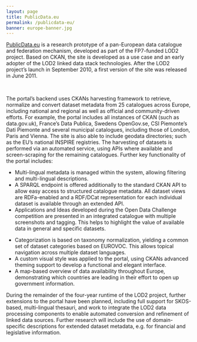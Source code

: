 ```yaml
---
layout: page
title: PublicData.eu
permalink: /publicdata-eu/
banner: europe-banner.jpg
---
```


<a href="http://publicdata.eu/" title="Go to publicdata.eu">PublicData.eu</a> is a research prototype of a pan-European data catalogue and federation mechanism, developed as part of the FP7-funded LOD2 project. Based on CKAN, the site is developed as a use case and an early adopter of the LOD2 linked data stack technologies. After the LOD2 project’s launch in September 2010, a first version of the site was released in June 2011.

<div class="screenshots" title="Screenshots of publicdata.eu">
  <img src="http://ckan.org/files/2011/10/Screen-Shot-2011-10-24-at-17.24.17.png" alt="" class="screenshot" />
  <img src="http://ckan.org/files/2011/10/Screen-Shot-2011-10-24-at-17.25.16.png" alt="" class="screenshot" />
  <img src="http://ckan.org/files/2011/10/Screen-Shot-2011-10-24-at-17.25.16.png" alt="" class="screenshot" />
</div>

The portal’s backend uses CKANs harvesting framework to retrieve, normalize and convert dataset metadata from 25 catalogues across Europe, including national and regional as well as official and community-driven efforts. For example, the portal includes all instances of CKAN (such as data.gov.uk), France’s Data Publica, Swedens OpenGov.se, CSI Piemonte’s Dati Piemonte and several municipal catalogues, including those of London, Paris and Vienna. The site is also able to include geodata directories; such as the EU’s national INSPIRE registries. The harvesting of datasets is performed via an automated service, using APIs where available and screen-scraping for the remaining catalogues. Further key functionality of the portal includes:
<ul>
	<li>Multi-lingual metadata is managed within the system, allowing filtering and multi-lingual descriptions.</li>
	<li>A SPARQL endpoint is offered additionally to the standard CKAN API to allow easy access to structured catalogue metadata. All dataset views are RDFa-enabled and a RDF/DCat representation for each individual dataset is available through an extended API.</li>
	<li>Applications and Ideas developed during the Open Data Challenge competition are presented in an integrated catalogue with multiple screenshots and tagging. This helps to highlight the value of available data in general and specific datasets.</li>
</ul>

<ul>
	<li>Categorization is based on taxonomy normalization, yielding a common set of dataset categories based on EUROVOC. This allows topical navigation across multiple dataset languages.</li>
	<li>A custom visual style was applied to the portal, using CKANs advanced theming support to develop a functional and elegant interface.</li>
	<li>A map-based overview of data availability throughout Europe, demonstrating which countries are leading in their effort to open up government information.</li>
</ul>
During the remainder of the four-year runtime of the LOD2 project, further extensions to the portal have been planned, including full support for SKOS-based, multi-lingual thesauri, and work to integrate the LOD2 data processing components to enable automated conversion and refinement of linked data sources. Further research will include the use of domain-specific descriptions for extended dataset metadata, e.g. for financial and legislative information.
